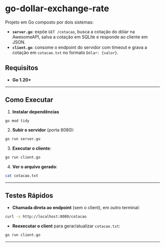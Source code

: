# go-dollar-exchange-rate

Projeto em Go composto por dois sistemas:

- **`server.go`**: expõe `GET /cotacao`, busca a cotação do dólar na AwesomeAPI, salva a cotação em SQLite e responde ao cliente em JSON.  
- **`client.go`**: consome o endpoint do servidor com timeout e grava a cotação em `cotacao.txt` no formato `Dólar: {valor}`.

## Requisitos

- **Go 1.20+**

---

## Como Executar

1) **Instalar dependências**
```bash
go mod tidy
```

2) **Subir o servidor** (porta 8080):
```bash
go run server.go
```

3) **Executar o cliente**:
```bash
go run client.go
```

4) **Ver o arquivo gerado**:
```bash
cat cotacao.txt
```

---

## Testes Rápidos

- **Chamada direta ao endpoint** (sem o client), em outro terminal:
```bash
curl -s http://localhost:8080/cotacao
```

- **Reexecutar o client** para gerar/atualizar `cotacao.txt`:
```bash
go run client.go
```

---
